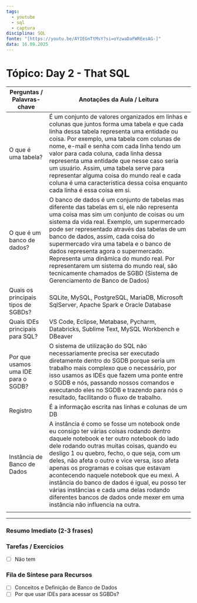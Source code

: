 ```yaml
---
tags:
  - youtube
  - sql
  - captura
disciplina: SQL
fonte: "[https://youtu.be/AYIEGnTtMsY?si=oYzwaDaFWREesAG-]"
data: 16.09.2025
---
```


# Tópico: Day 2 - That SQL

| Perguntas / Palavras-chave          | Anotações da Aula / Leitura                                                                                                                                                                                                                                                                                                                                                                                                                                                                                                                            |
| ----------------------------------- | ------------------------------------------------------------------------------------------------------------------------------------------------------------------------------------------------------------------------------------------------------------------------------------------------------------------------------------------------------------------------------------------------------------------------------------------------------------------------------------------------------------------------------------------------------ |
| O que é uma tabela?                 | É um conjunto de valores organizados em linhas e colunas que juntos forma uma tabela e que cada linha dessa tabela representa uma entidade ou coisa. Por exemplo, uma tabela com colunas de nome, e-mail e senha com cada linha tendo um valor para cada coluna, cada linha dessa representa uma entidade que nesse caso seria um usuário. Assim, uma tabela serve para representar alguma coisa do mundo real e cada coluna é uma característica dessa coisa enquanto cada linha é essa coisa em si.                                                  |
| O que é um banco de dados?          | O banco de dados é um conjunto de tabelas mas diferente das tabelas em si, ele não representa uma coisa mas sim um conjunto de coisas ou um sistema da vida real. Exemplo, um supermercado pode ser representado através das tabelas de um banco de dados, assim, cada coisa do supermercado vira uma tabela e o banco de dados representa agora o supermercado. Representa uma dinâmica do mundo real. Por representarem um sistema do mundo real, são tecnicamente chamados de SGBD (Sistema de Gerenciamento de Banco de Dados)                     |
| Quais os principais tipos de SGBDs? | SQLite, MySQL, PostgreSQL, MariaDB, Microsoft SqlServer, Apache Spark e Oracle Database                                                                                                                                                                                                                                                                                                                                                                                                                                                                |
| Quais IDEs principais para SQL?     | VS Code, Eclipse, Metabase, Pycharm, Databricks, Sublime Text, MySQL Workbench e DBeaver                                                                                                                                                                                                                                                                                                                                                                                                                                                               |
| Por que usamos uma IDE para o SGDB? | O sistema de utilização do SQL não necessariamente precisa ser executado diretamente dentro do SGDB porque seria um trabalho mais complexo que o necessário, por isso usamos as IDEs que fazem uma ponte entre o SGDB e nós, passando nossos comandos e executando eles no SGDB e trazendo para nós o resultado, facilitando o fluxo de trabalho.                                                                                                                                                                                                      |
| Registro                            | É a informação escrita nas linhas e colunas de um DB                                                                                                                                                                                                                                                                                                                                                                                                                                                                                                   |
| Instância de Banco de Dados         | A instância é como se fosse um notebook onde eu consigo ter várias coisas rodando dentro daquele notebook e ter outro notebook do lado dele rodando outras muitas coisas, quando eu desligo 1 ou quebro, fecho, o que seja, com um deles, não afeta o outro e vice versa, isso afeta apenas os programas e coisas que estavam acontecendo naquele notebook que eu mexi. A instância do banco de dados é igual, eu posso ter várias instâncias e cada uma delas rodando diferentes bancos de dados onde mexer em uma instância não influencia na outra. |
|                                     |                                                                                                                                                                                                                                                                                                                                                                                                                                                                                                                                                        |

---
### Resumo Imediato (2-3 frases)

### Tarefas / Exercícios
- [ ] Não tem
### Fila de Síntese para Recursos
- [ ] Conceitos e Definição de Banco de Dados
- [ ] Por que usar IDEs para acessar os SGBDs?